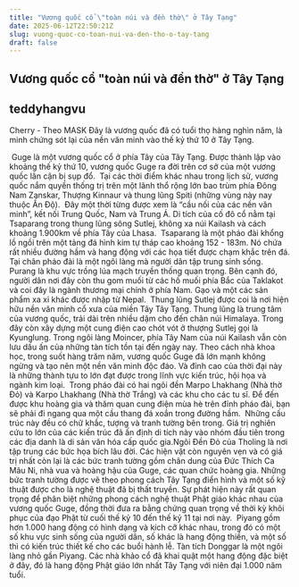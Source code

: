 ```yaml
---
title: "Vương quốc cổ \"toàn núi và đền thờ\" ở Tây Tạng"
date: 2025-06-12T22:50:21Z
slug: vuong-quoc-co-toan-nui-va-den-tho-o-tay-tang
draft: false
---
```


## Vương quốc cổ "toàn núi và đền thờ" ở Tây Tạng

## teddyhangvu

Cherry - Theo MASK 
Đây là vương quốc đã có tuổi thọ hàng nghìn năm, là minh chứng sót lại của nền văn minh vào thế kỷ thứ 10 ở Tây Tạng.

​
Guge là một vương quốc cổ ở phía Tây của Tây Tạng. Được thành lập vào khoảng thế kỷ thứ 10, vương quốc Guge ra đời trên cơ sở của một vương quốc lân cận bị sụp đổ.
​
Tại các thời điểm khác nhau trong lịch sử, vương quốc nắm quyền thống trị trên một lãnh thổ rộng lớn bao trùm phía Đông Nam Zanskar, Thượng Kinnaur và thung lũng Spiti (những vùng này nay thuộc Ấn Độ). 
​
Đây một thời từng được xem là “cầu nối của các nền văn minh”, kết nối Trung Quốc, Nam và Trung Á. 
​Di tích của cố đô cổ nằm tại Tsaparang trong thung lũng sông Sutlej, không xa núi Kailash và cách khoảng 1.900km về phía Tây của Lhasa.
​
Tsaparang là một pháo đài khổng lồ ngồi trên một tảng đá hình kim tự tháp cao khoảng 152 - 183m. 
Nó chứa rất nhiều đường hầm và hang động với các họa tiết được chạm khắc trên đá. Tại chân pháo đài là một ngôi làng mà người dân tập trung sinh sống.
​
Purang là khu vực trồng lúa mạch truyền thống quan trọng. Bên cạnh đó, người dân nơi đây còn thu gom muối từ các hồ muối phía Bắc của Taklakot và coi đây là ngành thương mại chính ở phía Nam. Gạo và một các sản phẩm xa xỉ khác được nhập từ Nepal.
​
Thung lũng Sutlej được coi là nơi hiện hữu nền văn minh cổ xưa của miền Tây Tây Tạng. Thung lũng là trung tâm của vương quốc, trải dài trên nhiều dặm cho đến chân núi Himalaya. 
Trong đây còn xây dựng một cung điện cao chót vót ở thượng Sutlej gọi là Kyunglung. Trong ngôi làng Moincer, phía Tây Nam của núi Kailash vẫn còn lưu dấu ấn của những tàn tích tồn tại đến ngày nay.
​
Theo cách nhà khoa học, trong suốt hàng trăm năm, vương quốc Guge đã lớn mạnh không ngừng và tạo nên một nền văn minh độc đáo. 
Và đỉnh cao của thời đại này là những thành tựu to lớn đạt được trong lĩnh vực kiến trúc, hội họa và ngành kim loại.
​
Trong pháo đài có hai ngôi đền Marpo Lhakhang (Nhà thờ Đỏ) và Karpo Lhakhang (Nhà thờ Trắng) và các khu cho các tu sĩ. 
Để đến được khu hoàng gia và thăm quan cung điện mùa hè trên đỉnh pháo đài, bạn sẽ phải đi ngang qua một cầu thang đá xoắn trong đường hầm.
​
Những cấu trúc này đều có chữ khắc, tượng và tranh tường bên trong. Giá trị nghiên cứu to lớn của các kiến trúc đã ấn định di tích này vào nhóm đầu tiên trong các địa danh là di sản văn hóa cấp quốc gia.
​Ngôi Đền Đỏ của Tholing là nơi tập trung các bức họa bích lâu đời. Các hiện vật còn nguyên vẹn và có giá trị nhất còn lại là các bức tranh tường gồm chân dung của Đức Thích Ca Mâu Ni, nhà vua và hoàng hậu của Guge, các quan chức hoàng gia. 
​Những bức tranh tường được vẽ theo phong cách Tây Tạng điển hình và một số kỹ thuật được cho là nghệ thuật đã bị thất truyền.
Sự phát hiện này rất quan trọng để phân biệt những phong cách nghệ thuật Phật giáo khác nhau của vương quốc Guge, đồng thời đưa ra bằng chứng quan trọng về thời kỳ khôi phục của đạo Phật từ cuối thế kỷ 10 đến thế kỷ 11 tại nơi này.
​
Piyang gồm hơn 1.000 hang động có hình dạng và kích cỡ khác nhau, trong đó có một số khu vực sinh sống của người dân, số khác là hang động thiền, và một số thì có kiến trúc thiết kế cho các buổi hành lễ.
Tàn tích Donggar là một ngôi làng nhỏ gần Piyang. Các nhà khảo cổ đã khai quật một hang động đặc biệt ở đây, đó là hang động Phật giáo lớn nhất Tây Tạng với niên đại 1.000 năm tuổi.